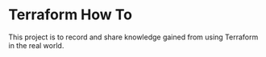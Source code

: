 # Terraform How To

This project is to record and share knowledge gained from using Terraform in the real world.
